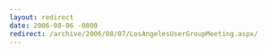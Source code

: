 ```yaml
---
layout: redirect
date: 2006-08-06 -0800
redirect: /archive/2006/08/07/LosAngelesUserGroupMeeting.aspx/
---
```

